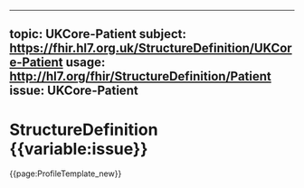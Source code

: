 
---
topic: UKCore-Patient
subject: https://fhir.hl7.org.uk/StructureDefinition/UKCore-Patient
usage: http://hl7.org/fhir/StructureDefinition/Patient
issue: UKCore-Patient
---
              
# StructureDefinition {{variable:issue}}

<nocheck>
{{page:ProfileTemplate_new}}
</nocheck>

